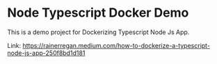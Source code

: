 # Node Typescript Docker Demo

This is a demo project for Dockerizing Typescript Node Js App.

Link: https://rainerregan.medium.com/how-to-dockerize-a-typescript-node-js-app-250f8bd1d181